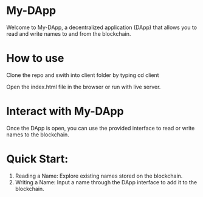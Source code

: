 # My-DApp

Welcome to My-DApp, a decentralized application (DApp) that allows you to read and write names to and from the blockchain.

# How to use

Clone the repo and swith into client folder by typing cd client

Open the index.html file in the browser or run with live server.

# Interact with My-DApp

Once the DApp is open, you can use the provided interface to read or write names to the blockchain.

# Quick Start:

1. Reading a Name:
Explore existing names stored on the blockchain.
2. Writing a Name:
Input a name through the DApp interface to add it to the blockchain.

